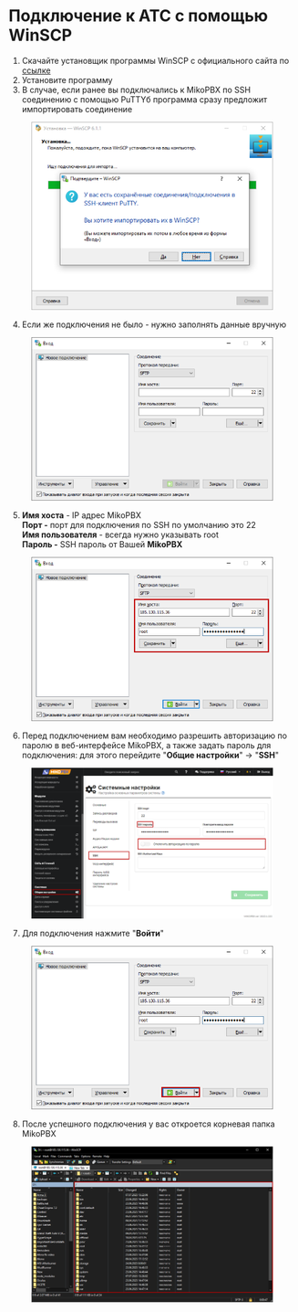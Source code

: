 # Подключение к АТС с помощью WinSCP

1. Скачайте установщик программы WinSCP с официального сайта по [ссылке](https://winscp.net/eng/download.php)
2. Установите программу&#x20;
3. В случае, если ранее вы подключались к MikoPBX по SSH соединению с помощью PuTTYб программа сразу предложит импортировать соединение

<figure><img src="../../.gitbook/assets/1.png" alt=""><figcaption></figcaption></figure>

4. Если же подключения не было - нужно заполнять данные вручную&#x20;

<figure><img src="../../.gitbook/assets/2 (22).png" alt=""><figcaption></figcaption></figure>

5. **Имя хоста** - IP адрес MikoPBX\
   **Порт -** порт для подключения по SSH по умолчанию это 22\
   **Имя пользователя** - всегда нужно указывать root\
   **Пароль -** SSH пароль от  Вашей **MikoPBX**

<figure><img src="../../.gitbook/assets/3 (28).png" alt=""><figcaption></figcaption></figure>

6. Перед подключением вам необходимо разрешить авторизацию по паролю в веб-интерфейсе MikoPBX, а также задать пароль для подключения: для этого перейдите "**Общие настройки**" -> "**SSH**" &#x20;

<figure><img src="../../.gitbook/assets/13 (1).png" alt=""><figcaption></figcaption></figure>

7. Для подключения нажмите "**Войти**"

<figure><img src="../../.gitbook/assets/4 (12).png" alt=""><figcaption></figcaption></figure>

8. После успешного подключения у вас откроется корневая папка MikoPBX

<figure><img src="../../.gitbook/assets/15.png" alt=""><figcaption></figcaption></figure>
